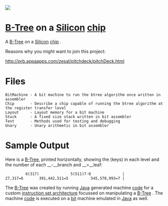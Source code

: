 <div>
    <p><a href="https://github.com/philiprbrenan/bartok"><img src="https://github.com/philiprbrenan/bartok/workflows/Test/badge.svg"></a>
</div>

# [B-Tree](https://en.wikipedia.org/wiki/B-tree) on a [Silicon](https://en.wikipedia.org/wiki/Silicon) [chip](https://en.wikipedia.org/wiki/Integrated_circuit) 
A [B-Tree](https://en.wikipedia.org/wiki/B-tree) on a [Silicon](https://en.wikipedia.org/wiki/Silicon) [chip](https://en.wikipedia.org/wiki/Integrated_circuit) .

Reasons why you might want to join this project:

http://prb.appaapps.com/zesal/pitchdeck/pitchDeck.html

# Files

```
BitMachine - A bit machine to run the btree algorithm once written in assembler
Chip       - Describe a chip capable of running the btree algorithm at the register transfer level
Layout     - Layout memory for a bit machine
Stuck      - A fixed size stack written in bit assembler
Test       - Methods used for testing and debugging
Unary      - Unary arithmetic in bit assembler
```

# Sample Output

Here is a [B-Tree](https://en.wikipedia.org/wiki/B-tree), printed horizontally, showing the (keys) in each level and the number of each __-__branch and __=__leaf:
```
         6(317)              5(511)7-0              |
27,317=6       391,442,511=5          545,578,993=7 |
```

The [B-Tree](https://en.wikipedia.org/wiki/B-tree) was created by running [Java](https://en.wikipedia.org/wiki/Java_(programming_language)) generated machine [code](https://en.wikipedia.org/wiki/Computer_program) for a custom [instruction set architecture](https://en.wikipedia.org/wiki/Instruction_set_architecture) focussed on manipulating a [B-Tree](https://en.wikipedia.org/wiki/B-tree) .  The machine [code](https://en.wikipedia.org/wiki/Computer_program) is executed on a [bit](https://en.wikipedia.org/wiki/Bit) machine emulated in [Java](https://en.wikipedia.org/wiki/Java_(programming_language)) as well.
